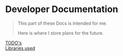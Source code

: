 # Developer Documentation

> This part of these Docs is intended for me.
> 
> Here is where I store plans for the future.

<p>
    <a href="TODOs.md">TODO's</a>
    <br/>
    <a href="Used-Libraries.md">Libraries used</a>
</p>